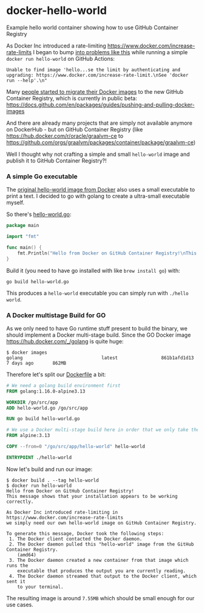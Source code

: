 # docker-hello-world
Example hello world container showing how to use GitHub Container Registry


As Docker Inc introduced a rate-limiting https://www.docker.com/increase-rate-limits I began to bump [into problems like this](https://github.com/jonashackt/molecule-ansible-docker-aws/runs/1968417806?check_suite_focus=true) while running a simple `docker run hello-world` on GitHub Actions:

```
Unable to find image 'hello...se the limit by authenticating and upgrading: https://www.docker.com/increase-rate-limit.\nSee 'docker run --help'.\n"
```

Many [people started to migrate their Docker images](https://medium.com/faun/migrating-my-docker-images-to-the-github-container-registry-9f304ccf0aaa) to the new GitHub Container Registry, which is currently in public beta: https://docs.github.com/en/packages/guides/pushing-and-pulling-docker-images

And there are already many projects that are simply not available anymore on DockerHub - but on GitHub Container Registry (like https://hub.docker.com/r/oracle/graalvm-ce to https://github.com/orgs/graalvm/packages/container/package/graalvm-ce)

Well I thought why not crafting a simple and small `hello-world` image and publish it to GitHub Container Registry?!


### A simple Go executable

The [original hello-world image from Docker](https://github.com/docker-library/hello-world) also uses a small executable to print a text. I decided to go with golang to create a ultra-small executable myself. 

So there's [hello-world.go](hello-world.go):

```go
package main

import "fmt"

func main() {
	fmt.Println("Hello from Docker on GitHub Container Registry!\nThis message shows that your installation appears to be working correctly.\n\nAs Docker Inc introduced rate-limiting in https://www.docker.com/increase-rate-limits\nwe simply need our own hello-world image on GitHub Container Registry.\n\nTo generate this message, Docker took the following steps:\n 1. The Docker client contacted the Docker daemon.\n 2. The Docker daemon pulled this \"hello-world\" image from the GitHub Container Registry.\n    (amd64)\n 3. The Docker daemon created a new container from that image which runs the\n    executable that produces the output you are currently reading.\n 4. The Docker daemon streamed that output to the Docker client, which sent it\n    to your terminal.\n\n")
}
```

Build it (you need to have go installed with like `brew install go`) with:

```shell
go build hello-world.go
```

This produces a `hello-world` executable you can simply run with `./hello world`.


### A Docker multistage Build for GO

As we only need to have Go runtime stuff present to build the binary, we should implement a Docker multi-stage build. Since the GO Docker image https://hub.docker.com/_/golang is quite huge:
```shell
$ docker images
golang                             latest                861b1afd1d13   7 days ago       862MB
```

Therefore let's split our [Dockerfile](Dockerfile) a bit:

```dockerfile
# We need a golang build environment first
FROM golang:1.16.0-alpine3.13

WORKDIR /go/src/app
ADD hello-world.go /go/src/app

RUN go build hello-world.go

# We use a Docker multi-stage build here in order that we only take the compiled go executable
FROM alpine:3.13

COPY --from=0 "/go/src/app/hello-world" hello-world

ENTRYPOINT ./hello-world
```

Now let's build and run our image:

```shell
$ docker build . --tag hello-world
$ docker run hello-world
Hello from Docker on GitHub Container Registry!
This message shows that your installation appears to be working correctly.

As Docker Inc introduced rate-limiting in https://www.docker.com/increase-rate-limits
we simply need our own hello-world image on GitHub Container Registry.

To generate this message, Docker took the following steps:
 1. The Docker client contacted the Docker daemon.
 2. The Docker daemon pulled this "hello-world" image from the GitHub Container Registry.
    (amd64)
 3. The Docker daemon created a new container from that image which runs the
    executable that produces the output you are currently reading.
 4. The Docker daemon streamed that output to the Docker client, which sent it
    to your terminal.
```

The resulting image is around `7.55MB` which should be small enough for our use cases.